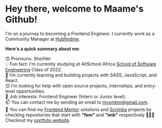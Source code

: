 # Hey there, welcome to Maame's Github!


I'm on a journey to becoming a Frontend Engineer. I currently work as a Community Manager at [Hubfindme](https://hubfind.me).

**Here's a quick summary about me**:

😊 Pronouns: She/Her  
💡 Fun fact: I'm currently studying at AltSchool Africa [School of Software Engineering](https://altschoolafrica.com/schools/engineering) Class of 2022.  
🌱 I’m currently learning and building projects with SASS, JavaScript, and React.  
😊 I’m looking for help with open source projects, internships, and entry-level opportunities.  
💼 Job interests: Frontend Engineer (Intern or Junior level).  
📫 You can contact me by sending an email to mysmbm@gmail.com.  
🥳 You can find my [Frontend Mentor](https://www.frontendmentor.io/home) solutions and [Scrimba](https://scrimba.com/) projects by checking repositories that start with **"fem"** and **"imb"** respectively
👩🏾‍💻 Checkout my [portfolio website](https://mbonamensa.netlify.app).  

